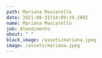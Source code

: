 ```yaml
---
path: Mariana Mascarello
date: 2021-08-31T14:09:19.280Z
name: Mariana Mascarello
job: Atendimento
about: " "
black_image: /assets/mariana.jpeg
image: /assets/mariana.jpeg
---
```

